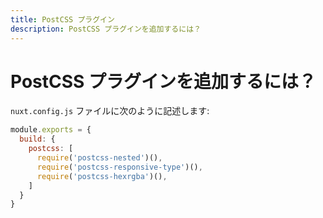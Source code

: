 ```yaml
---
title: PostCSS プラグイン
description: PostCSS プラグインを追加するには？
---
```


<!-- title: Postcss plugins -->
<!-- description: How to add postcss plugins? -->

<!-- # How to add postcss plugins? -->

# PostCSS プラグインを追加するには？

<!-- In your `nuxt.config.js` file: -->

`nuxt.config.js` ファイルに次のように記述します:

```js
module.exports = {
  build: {
    postcss: [
      require('postcss-nested')(),
      require('postcss-responsive-type')(),
      require('postcss-hexrgba')(),
    ]
  }
}
```
